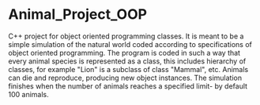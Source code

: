 # Animal_Project_OOP
C++ project for object oriented programming classes. It is meant to be a simple simulation of the natural world coded according to specifications of object oriented programming. The program is coded in such a way that every animal species is represented as a class, this includes hierarchy of classes, for example "Lion" is a subclass
of class "Mammal", etc. Animals can die and reproduce, producing new object instances. The simulation finishes when the number of animals reaches a specified limit- by default 100 animals.
